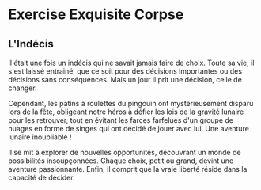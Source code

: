 # Exercise Exquisite Corpse

## L'Indécis

Il était une fois un indécis qui ne savait jamais faire de choix. Toute sa vie, il s'est laissé entrainé, que ce soit pour des décisions importantes ou des décisions sans conséquences. Mais un jour il prit une décision, celle de changer.

Cependant, les patins à roulettes du pingouin ont mystérieusement disparu lors de la fête, obligeant notre héros à défier les lois de la gravité lunaire pour les retrouver, tout en évitant les farces farfelues d'un groupe de nuages en forme de singes qui ont décidé de jouer avec lui. Une aventure lunaire inoubliable !

Il se mit à explorer de nouvelles opportunités, découvrant un monde de possibilités insoupçonnées. Chaque choix, petit ou grand, devint une aventure passionnante. Enfin, il comprit que la vraie liberté réside dans la capacité de décider.
